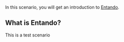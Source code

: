 In this scenario, you will get an introduction to [Entando](https://dev.entando.org).

## What is Entando?

This is a test scenario
